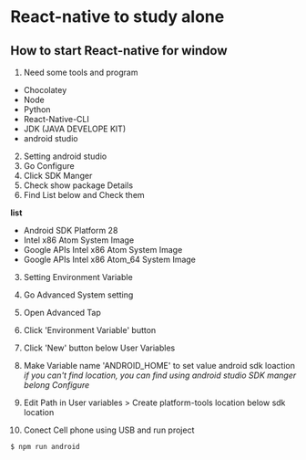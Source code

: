 # React-native to study alone

## How to start React-native for window
1. Need some tools and program
  - Chocolatey 
  - Node
  - Python
  - React-Native-CLI
  - JDK (JAVA DEVELOPE KIT)
  - android studio

2. Setting android studio
  1. Go Configure 
  2. Click SDK Manger 
  3. Check show package Details 
  4. Find List below and Check them

**list**
  - Android SDK Platform 28
  - Intel x86 Atom System Image
  - Google APIs Intel x86 Atom System Image
  - Google APIs Intel x86 Atom_64 System Image

3. Setting Environment Variable
  1. Go Advanced System setting 
  2. Open Advanced Tap 
  3. Click 'Environment Variable' button 
  4. Click 'New' button below User Variables
  5. Make Variable name 'ANDROID_HOME' to set value android sdk loaction
    *if you can't find location, you can find using android studio SDK manger belong Configure*
  6. Edit Path in User variables > Create platform-tools location below sdk location

4. Conect Cell phone using USB and run project

```bash
$ npm run android
```

<!-- ## React-native Window에서 실행하는 법

  1. 프로그램 실행에 필요한 패키지 툴과 프로그램 설치하기
    - node
    - python
    - React-Native-CLI
    - JDK (JAVA DEVELOPE KIT)
    - android studio

  2. Android Studio 설정하기
    Configure 클릭 > SDK Manger 클릭 > 우측하단에 show package Details 체크 > 아래 리스트를 찾아 체크 후 다운로드

  **list**
    - Android SDK Platform 28
    - Intel x86 Atom System Image
    - Google APIs Intel x86 Atom System Image
    - Google APIs Intel x86 Atom_64 System Image

  3. 안드로이드를 사용하기 위한 환경 변수 생성
    내 PC 우측 클릭 > 속성 > 고급 시스템 설정 > 환경 변수 > 사용자 변수에 생성 >
    ANDROID_HOME 이란 이름으로 변수 생성하고 값을 Android Studio 에서 설치했던 SDK 폴더 위치로 설정 >
    *위치를 찾기 힘들면, 위 Android Studio 설정하기에 SDK Manger 항목에 위치가 있음*
    사용자 변수 중에 'Path'를 찾아 클릭 후 변경 > 
    위에 언급한 SDK 폴더 하위에 있는 platform-tools 위치를 추가

  4. USB를 연결해 PC와 핸드폰을 연결 후에 react-native 파일 실행
    $npm run android

## React-native Mac에서 실행하는 법

  1. 프로그램 실행에 필요한 패키지 툴과 프로그램 설치하기
    - node
    - Watchman 
    - Xcode 
    - Cocoapods 
    - React-Native-CLI
    - JDK (JAVA DEVELOPE KIT)
    - android studio

  2. Android Studio 설정하기
    Configure 클릭 > SDK Manger 클릭 > 우측하단에 show package Details 체크 > 아래 리스트를 찾아 체크 후 다운로드

  **list**
    - Android SDK Platform 28
    - Intel x86 Atom System Image
    - Google APIs Intel x86 Atom System Image
    - Google APIs Intel x86 Atom_64 System Image

  3. 안드로이드 스튜디오 환경 변수 
      1. ~/.bash_profile 파일 또는 ~/.zshrc 파일을 연다.
      2. 아래와 같이 파일을 수정한다.
```
  # export ANDROID_HOME=$HOME/Library/Android/sdk
  export ANDROID_HOME=자신의 안드로이드SDK 위치/Android/sdk
  export PATH=$PATH:$ANDROID_HOME/emulator
  export PATH=$PATH:$ANDROID_HOME/tools
  export PATH=$PATH:$ANDROID_HOME/tools/bin
  export PATH=$PATH:$ANDROID_HOME/platform-tools
```
  4. USB를 연결해 PC와 핸드폰을 연결 후에 react-native 파일 실행
    $npm run android -->